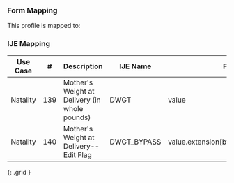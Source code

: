### Form Mapping
This profile is mapped to:

### IJE Mapping

| **Use Case** |  **#**   |  **Description**  | **IJE Name**  |  **Field**  |  **Type**  | **Value Set**  |
| :---------: | --------------- | ------------ | ------------- | ---------- | ---------- | -------------- |
| Natality | 139 | Mother's Weight at Delivery (in whole pounds) | DWGT | value |quantity | |
| Natality | 140 | Mother's Weight at Delivery--Edit Flag | DWGT_BYPASS | value.extension[bypassEditFlag].value |codeable |[PregnancyReportEditFlagsVS], <br />See [Handling of edit flags] |
{: .grid }
